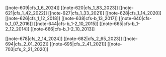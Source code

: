 
[[note-609|cfs_1_6_2024]]
[[note-620|cfs_1_83_2023]]
[[note-621|cfs_1_42_2022]]
[[note-627|cfs_1_33_2021]]
[[note-628|cfs_1_14_2020]]
[[note-626|cfs_1_12_2018]]
[[note-638|cfs-b_13_2017]]
[[note-640|cfs-b_1_07_2016]]
[[note-644|cfs-b_1-2_10_2015]]
[[note-665|cfs-b_1-2_12_2014]]
[[note-666|cfs-b_1-2_10_2013]]

[[note-678|cfs_2_14_2024]]
[[note-682|cfs_2_65_2023]]
[[note-694|cfs_2_01_2022]]
[[note-695|cfs_2_41_2021]]
[[note-703|cfs_2_21_2020]]
